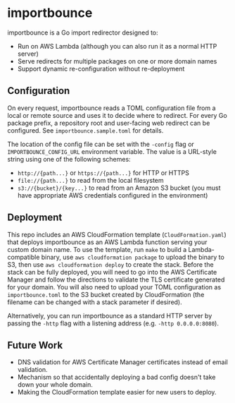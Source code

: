 # importbounce

importbounce is a Go import redirector designed to:

* Run on AWS Lambda (although you can also run it as a normal HTTP server)
* Serve redirects for multiple packages on one or more domain names
* Support dynamic re-configuration without re-deployment

## Configuration

On every request, importbounce reads a TOML configuration file from a local or
remote source and uses it to decide where to redirect. For every Go package
prefix, a repository root and user-facing web redirect can be configured. See
`importbounce.sample.toml` for details.

The location of the config file can be set with the `-config` flag or
`IMPORTBOUNCE_CONFIG_URL` environment variable. The value is a URL-style string
using one of the following schemes:

* `http://{path...}` or `https://{path...}` for HTTP or HTTPS
* `file://{path...}` to read from the local filesystem
* `s3://{bucket}/{key...}` to read from an Amazon S3 bucket (you must have
  appropriate AWS credentials configured in the environment)

## Deployment

This repo includes an AWS CloudFormation template (`CloudFormation.yaml`) that
deploys importbounce as an AWS Lambda function serving your custom domain name.
To use the template, run `make` to build a Lambda-compatible binary, use `aws
cloudformation package` to upload the binary to S3, then use `aws
cloudformation deploy` to create the stack. Before the stack can be fully
deployed, you will need to go into the AWS Certificate Manager and follow the
directions to validate the TLS certificate generated for your domain. You will
also need to upload your TOML configuration as `importbounce.toml` to the S3
bucket created by CloudFormation (the filename can be changed with a stack
parameter if desired).

Alternatively, you can run importbounce as a standard HTTP server by passing
the `-http` flag with a listening address (e.g. `-http 0.0.0.0:8080`).

## Future Work

* DNS validation for AWS Certificate Manager certificates instead of email
  validation.
* Mechanism so that accidentally deploying a bad config doesn't take down your
  whole domain.
* Making the CloudFormation template easier for new users to deploy.
